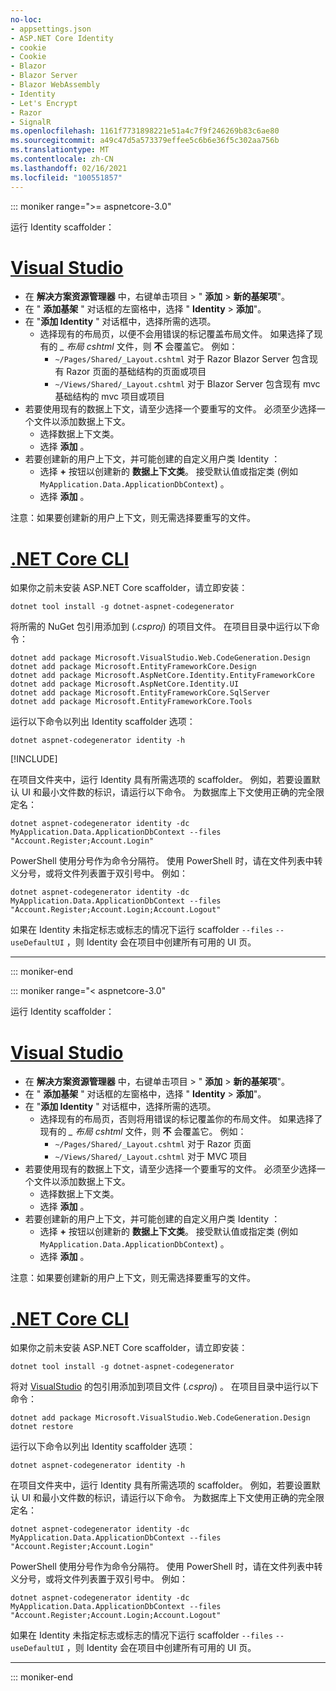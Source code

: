 ```yaml
---
no-loc:
- appsettings.json
- ASP.NET Core Identity
- cookie
- Cookie
- Blazor
- Blazor Server
- Blazor WebAssembly
- Identity
- Let's Encrypt
- Razor
- SignalR
ms.openlocfilehash: 1161f7731898221e51a4c7f9f246269b83c6ae80
ms.sourcegitcommit: a49c47d5a573379effee5c6b6e36f5c302aa756b
ms.translationtype: MT
ms.contentlocale: zh-CN
ms.lasthandoff: 02/16/2021
ms.locfileid: "100551857"
---
```

::: moniker range=">= aspnetcore-3.0"

运行 Identity scaffolder：

# <a name="visual-studio"></a>[Visual Studio](#tab/visual-studio)

* 在 **解决方案资源管理器** 中，右键单击项目 > " **添加** > **新的基架项**"。
* 在 " **添加基架** " 对话框的左窗格中，选择 " **Identity** > **添加**"。
* 在 "**添加 Identity** " 对话框中，选择所需的选项。
  * 选择现有的布局页，以便不会用错误的标记覆盖布局文件。 如果选择了现有的 *\_ 布局 cshtml* 文件，则 **不** 会覆盖它。 例如：
    * `~/Pages/Shared/_Layout.cshtml` 对于 Razor Blazor Server 包含现有 Razor 页面的基础结构的页面或项目
    * `~/Views/Shared/_Layout.cshtml` 对于 Blazor Server 包含现有 mvc 基础结构的 mvc 项目或项目
* 若要使用现有的数据上下文，请至少选择一个要重写的文件。 必须至少选择一个文件以添加数据上下文。
  * 选择数据上下文类。
  * 选择 **添加** 。
* 若要创建新的用户上下文，并可能创建的自定义用户类 Identity ：
  * 选择 **+** 按钮以创建新的 **数据上下文类**。 接受默认值或指定类 (例如 `MyApplication.Data.ApplicationDbContext`) 。
  * 选择 **添加** 。

注意：如果要创建新的用户上下文，则无需选择要重写的文件。

# <a name="net-core-cli"></a>[.NET Core CLI](#tab/netcore-cli)

如果你之前未安装 ASP.NET Core scaffolder，请立即安装：

```dotnetcli
dotnet tool install -g dotnet-aspnet-codegenerator
```

将所需的 NuGet 包引用添加到 (*.csproj*) 的项目文件。 在项目目录中运行以下命令：

```dotnetcli
dotnet add package Microsoft.VisualStudio.Web.CodeGeneration.Design
dotnet add package Microsoft.EntityFrameworkCore.Design
dotnet add package Microsoft.AspNetCore.Identity.EntityFrameworkCore
dotnet add package Microsoft.AspNetCore.Identity.UI
dotnet add package Microsoft.EntityFrameworkCore.SqlServer
dotnet add package Microsoft.EntityFrameworkCore.Tools
```

运行以下命令以列出 Identity scaffolder 选项：

```dotnetcli
dotnet aspnet-codegenerator identity -h
```

[!INCLUDE[](~/includes/scaffoldTFM.md)]

在项目文件夹中，运行 Identity 具有所需选项的 scaffolder。 例如，若要设置默认 UI 和最小文件数的标识，请运行以下命令。 为数据库上下文使用正确的完全限定名：

```dotnetcli
dotnet aspnet-codegenerator identity -dc MyApplication.Data.ApplicationDbContext --files "Account.Register;Account.Login"
```

PowerShell 使用分号作为命令分隔符。 使用 PowerShell 时，请在文件列表中转义分号，或将文件列表置于双引号中。 例如：

```dotnetcli
dotnet aspnet-codegenerator identity -dc MyApplication.Data.ApplicationDbContext --files "Account.Register;Account.Login;Account.Logout"
```

如果在 Identity 未指定标志或标志的情况下运行 scaffolder `--files` `--useDefaultUI` ，则 Identity 会在项目中创建所有可用的 UI 页。

---

::: moniker-end

::: moniker range="< aspnetcore-3.0"

运行 Identity scaffolder：

# <a name="visual-studio"></a>[Visual Studio](#tab/visual-studio)

* 在 **解决方案资源管理器** 中，右键单击项目 > " **添加** > **新的基架项**"。
* 在 " **添加基架** " 对话框的左窗格中，选择 " **Identity** > **添加**"。
* 在 "**添加 Identity** " 对话框中，选择所需的选项。
  * 选择现有的布局页，否则将用错误的标记覆盖你的布局文件。 如果选择了现有的 *\_ 布局 cshtml* 文件，则 **不** 会覆盖它。 例如：
    * `~/Pages/Shared/_Layout.cshtml` 对于 Razor 页面
    * `~/Views/Shared/_Layout.cshtml` 对于 MVC 项目
* 若要使用现有的数据上下文，请至少选择一个要重写的文件。 必须至少选择一个文件以添加数据上下文。
  * 选择数据上下文类。
  * 选择 **添加** 。
* 若要创建新的用户上下文，并可能创建的自定义用户类 Identity ：
  * 选择 **+** 按钮以创建新的 **数据上下文类**。 接受默认值或指定类 (例如 `MyApplication.Data.ApplicationDbContext`) 。
  * 选择 **添加** 。

注意：如果要创建新的用户上下文，则无需选择要重写的文件。

# <a name="net-core-cli"></a>[.NET Core CLI](#tab/netcore-cli)

如果你之前未安装 ASP.NET Core scaffolder，请立即安装：

```dotnetcli
dotnet tool install -g dotnet-aspnet-codegenerator
```

将对 [VisualStudio](https://www.nuget.org/packages/Microsoft.VisualStudio.Web.CodeGeneration.Design/) 的包引用添加到项目文件 (*.csproj*) 。 在项目目录中运行以下命令：

```dotnetcli
dotnet add package Microsoft.VisualStudio.Web.CodeGeneration.Design
dotnet restore
```

运行以下命令以列出 Identity scaffolder 选项：

```dotnetcli
dotnet aspnet-codegenerator identity -h
```

在项目文件夹中，运行 Identity 具有所需选项的 scaffolder。 例如，若要设置默认 UI 和最小文件数的标识，请运行以下命令。 为数据库上下文使用正确的完全限定名：

```dotnetcli
dotnet aspnet-codegenerator identity -dc MyApplication.Data.ApplicationDbContext --files "Account.Register;Account.Login"
```

PowerShell 使用分号作为命令分隔符。 使用 PowerShell 时，请在文件列表中转义分号，或将文件列表置于双引号中。 例如：

```dotnetcli
dotnet aspnet-codegenerator identity -dc MyApplication.Data.ApplicationDbContext --files "Account.Register;Account.Login;Account.Logout"
```

如果在 Identity 未指定标志或标志的情况下运行 scaffolder `--files` `--useDefaultUI` ，则 Identity 会在项目中创建所有可用的 UI 页。

---

::: moniker-end
